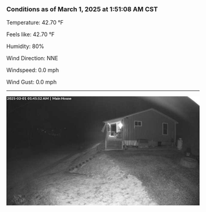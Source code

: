 ### Conditions as of March 1, 2025 at 1:51:08 AM CST 

Temperature: 42.70 &deg;F

Feels like: 42.70 &deg;F

Humidity: 80%

Wind Direction: NNE

Windspeed: 0.0 mph

Wind Gust: 0.0 mph

---

<img src="./images/latest.jpeg"/>

